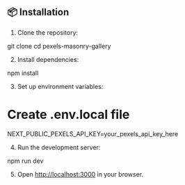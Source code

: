 ## 📦 Installation

1. Clone the repository:

 git clone <repository-url>
 cd pexels-masonry-gallery


2. Install dependencies:

npm install


3. Set up environment variables:

# Create .env.local file
NEXT_PUBLIC_PEXELS_API_KEY=your_pexels_api_key_here


4. Run the development server:

npm run dev


5. Open [http://localhost:3000](http://localhost:3000) in your browser.
